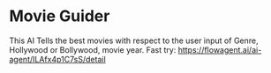 # Movie Guider
This AI Tells the best movies with respect to the user input of Genre, Hollywood or Bollywood, movie year.
Fast try: https://flowagent.ai/ai-agent/ILAfx4p1C7sS/detail
